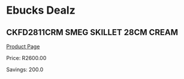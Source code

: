
# Ebucks Dealz
## CKFD2811CRM SMEG SKILLET 28CM CREAM
[Product Page](https://www.ebucks.com/web/shop/productSelected.do?prodId=1170683506&catId=1196428103)

Price: R2600.00

Savings: 200.0


	